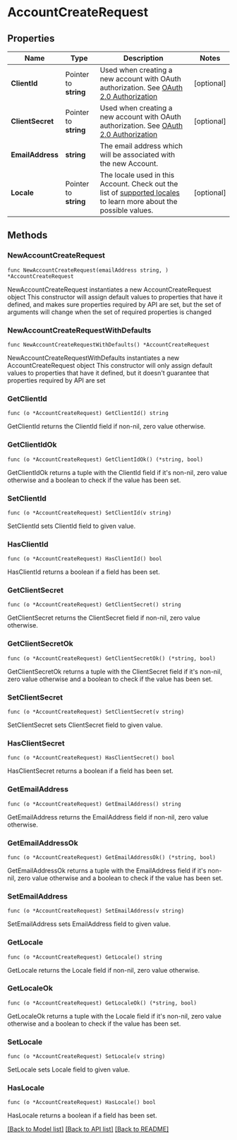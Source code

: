 # AccountCreateRequest

## Properties

Name | Type | Description | Notes
------------ | ------------- | ------------- | -------------
**ClientId** | Pointer to **string** | Used when creating a new account with OAuth authorization.  See [OAuth 2.0 Authorization](https://app.hellosign.com/api/oauthWalkthrough#OAuthAuthorization) | [optional] 
**ClientSecret** | Pointer to **string** | Used when creating a new account with OAuth authorization.  See [OAuth 2.0 Authorization](https://app.hellosign.com/api/oauthWalkthrough#OAuthAuthorization) | [optional] 
**EmailAddress** | **string** | The email address which will be associated with the new Account. | 
**Locale** | Pointer to **string** | The locale used in this Account. Check out the list of [supported locales](/api/reference/constants/#supported-locales) to learn more about the possible values. | [optional] 

## Methods

### NewAccountCreateRequest

`func NewAccountCreateRequest(emailAddress string, ) *AccountCreateRequest`

NewAccountCreateRequest instantiates a new AccountCreateRequest object
This constructor will assign default values to properties that have it defined,
and makes sure properties required by API are set, but the set of arguments
will change when the set of required properties is changed

### NewAccountCreateRequestWithDefaults

`func NewAccountCreateRequestWithDefaults() *AccountCreateRequest`

NewAccountCreateRequestWithDefaults instantiates a new AccountCreateRequest object
This constructor will only assign default values to properties that have it defined,
but it doesn't guarantee that properties required by API are set

### GetClientId

`func (o *AccountCreateRequest) GetClientId() string`

GetClientId returns the ClientId field if non-nil, zero value otherwise.

### GetClientIdOk

`func (o *AccountCreateRequest) GetClientIdOk() (*string, bool)`

GetClientIdOk returns a tuple with the ClientId field if it's non-nil, zero value otherwise
and a boolean to check if the value has been set.

### SetClientId

`func (o *AccountCreateRequest) SetClientId(v string)`

SetClientId sets ClientId field to given value.

### HasClientId

`func (o *AccountCreateRequest) HasClientId() bool`

HasClientId returns a boolean if a field has been set.

### GetClientSecret

`func (o *AccountCreateRequest) GetClientSecret() string`

GetClientSecret returns the ClientSecret field if non-nil, zero value otherwise.

### GetClientSecretOk

`func (o *AccountCreateRequest) GetClientSecretOk() (*string, bool)`

GetClientSecretOk returns a tuple with the ClientSecret field if it's non-nil, zero value otherwise
and a boolean to check if the value has been set.

### SetClientSecret

`func (o *AccountCreateRequest) SetClientSecret(v string)`

SetClientSecret sets ClientSecret field to given value.

### HasClientSecret

`func (o *AccountCreateRequest) HasClientSecret() bool`

HasClientSecret returns a boolean if a field has been set.

### GetEmailAddress

`func (o *AccountCreateRequest) GetEmailAddress() string`

GetEmailAddress returns the EmailAddress field if non-nil, zero value otherwise.

### GetEmailAddressOk

`func (o *AccountCreateRequest) GetEmailAddressOk() (*string, bool)`

GetEmailAddressOk returns a tuple with the EmailAddress field if it's non-nil, zero value otherwise
and a boolean to check if the value has been set.

### SetEmailAddress

`func (o *AccountCreateRequest) SetEmailAddress(v string)`

SetEmailAddress sets EmailAddress field to given value.


### GetLocale

`func (o *AccountCreateRequest) GetLocale() string`

GetLocale returns the Locale field if non-nil, zero value otherwise.

### GetLocaleOk

`func (o *AccountCreateRequest) GetLocaleOk() (*string, bool)`

GetLocaleOk returns a tuple with the Locale field if it's non-nil, zero value otherwise
and a boolean to check if the value has been set.

### SetLocale

`func (o *AccountCreateRequest) SetLocale(v string)`

SetLocale sets Locale field to given value.

### HasLocale

`func (o *AccountCreateRequest) HasLocale() bool`

HasLocale returns a boolean if a field has been set.


[[Back to Model list]](../README.md#documentation-for-models) [[Back to API list]](../README.md#documentation-for-api-endpoints) [[Back to README]](../README.md)


